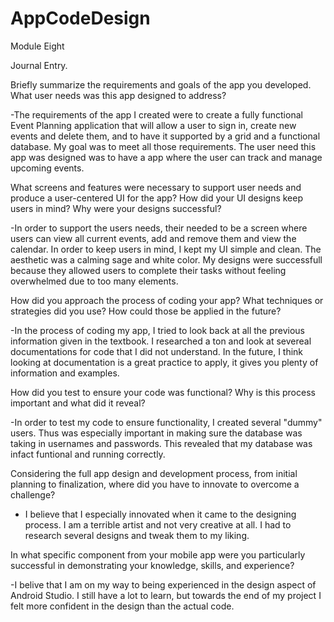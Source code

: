 # AppCodeDesign
Module Eight 

Journal Entry.

Briefly summarize the requirements and goals of the app you developed. What user needs was this app designed to address?

-The requirements of the app I created were to create a fully functional Event Planning application that will allow a user to sign in, create new events and delete them, and to have it supported by a grid and a functional database. My goal was to meet all those requirements. The user need this app was designed was to have a app where the user can track and manage upcoming events.

What screens and features were necessary to support user needs and produce a user-centered UI for the app? How did your UI designs keep users in mind? Why were your designs successful?

-In order to support the users needs, their needed to be a screen where users can view all current events, add and remove them and view the calendar. In order to keep users in mind, I kept my UI simple and clean. The aesthetic was a calming sage and white color. My designs were successfull because they allowed users to complete their tasks without feeling overwhelmed due to too many elements.

How did you approach the process of coding your app? What techniques or strategies did you use? How could those be applied in the future?

-In the process of coding my app, I tried to look back at all the previous information given in the textbook. I researched a ton and look at severeal documentations for code that I did not understand. In the future, I think looking at documentation is a great practice to apply, it gives you plenty of information and examples.

How did you test to ensure your code was functional? Why is this process important and what did it reveal?

-In order to test my code to ensure functionality, I created several "dummy" users. Thus was especially important in making sure the database was taking in usernames and passwords. This revealed that my database was infact funtional and running correctly.

Considering the full app design and development process, from initial planning to finalization, where did you have to innovate to overcome a challenge?

- I believe that I especially innovated when it came to the designing process. I am a terrible artist and not very creative at all. I had to research several designs and tweak them to my liking.


In what specific component from your mobile app were you particularly successful in demonstrating your knowledge, skills, and experience?

-I belive that I am on my way to being experienced in the design aspect of Android Studio. I still have a lot to learn, but towards the end of my project I felt more confident in the design than the actual code.
